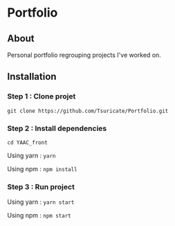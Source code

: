 # Portfolio

## About

Personal portfolio regrouping projects I've worked on.

## Installation

### Step 1 : Clone projet

`git clone https://github.com/Tsuricate/Portfolio.git`

### Step 2 : Install dependencies

`cd YAAC_front`

Using yarn : `yarn`

Using npm : `npm install`

### Step 3 : Run project

Using yarn : `yarn start`

Using npm : `npm start`
